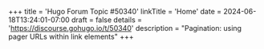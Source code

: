 +++
title = 'Hugo Forum Topic #50340'
linkTitle = 'Home'
date = 2024-06-18T13:24:01-07:00
draft = false
details = 'https://discourse.gohugo.io/t/50340'
description = "Pagination: using pager URLs within link elements"
+++
